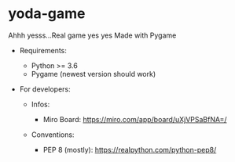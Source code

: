 # yoda-game
Ahhh yesss...Real game yes yes
Made with Pygame

- Requirements:
    - Python >= 3.6
    - Pygame (newest version should work)


- For developers:

    - Infos:
        - Miro Board: https://miro.com/app/board/uXjVPSaBfNA=/

    - Conventions:
        - PEP 8 (mostly): https://realpython.com/python-pep8/
